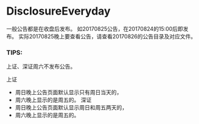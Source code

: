 # DisclosureEveryday

一般公告都是在收盘后发布。
如20170825公告，在20170824的15:00后即发布。
实际20170825晚上要查看公告，请查看20170826的公告目录及对应文件。


### TIPS:

上证、深证周六不发布公告。

上证
* 周日晚上公告页面默认显示只有周日当天的，
* 周六晚上显示的是周五的。
深证
* 周日晚上公告页面默认显示周日和周五两天的，
* 周六晚上显示的是周五的。

